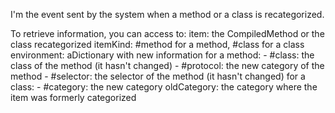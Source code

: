 I'm the event sent by the system when a method or a class is recategorized.

To retrieve information, you can access to:
	item: the CompiledMethod or the class recategorized
	itemKind: #method for a method, #class for a class
	environment: aDictionary with new information
		for a method:
			- #class: the class of the method (it hasn't changed)
			- #protocol: the new category of the method
			- #selector: the selector of the method (it hasn't changed)
		for a class: 
			- #category: the new category
	oldCategory: the category where the item was formerly categorized